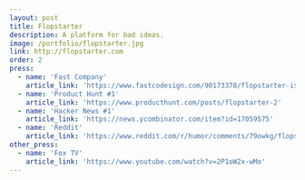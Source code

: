 ```yaml
---
layout: post
title: Flopstarter
description: A platform for bad ideas.
image: /portfolio/flopstarter.jpg
link: http://flopstarter.com
order: 2
press:    
  - name: 'Fast Company'
    article_link: 'https://www.fastcodesign.com/90173378/flopstarter-is-kickstarter-for-really-really-really-bad-ideas'
  - name: 'Product Hunt #1'
    article_link: 'https://www.producthunt.com/posts/flopstarter-2'
  - name: 'Hacker News #1'
    article_link: 'https://news.ycombinator.com/item?id=17059575'
  - name: 'Reddit'
    article_link: 'https://www.reddit.com/r/humor/comments/79owkg/flopstarter_a_platform_for_bad_ideas/'  
other_press:
  - name: 'Fox TV'
    article_link: 'https://www.youtube.com/watch?v=2P1oW2x-wMo'
---
```

